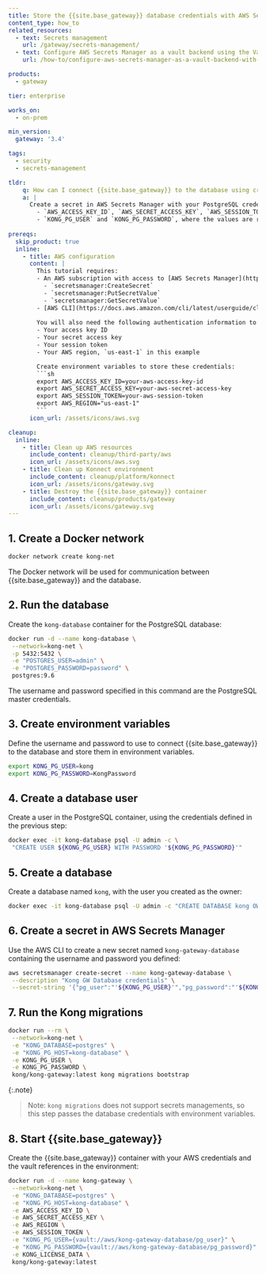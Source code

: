 ```yaml
---
title: Store the {{site.base_gateway}} database credentials with AWS Secrets Manager
content_type: how_to
related_resources:
  - text: Secrets management
    url: /gateway/secrets-management/
  - text: Configure AWS Secrets Manager as a vault backend using the Vault entity
    url: /how-to/configure-aws-secrets-manager-as-a-vault-backend-with-vault-entity/

products:
  - gateway

tier: enterprise

works_on:
  - on-prem

min_version:
  gateway: '3.4'

tags:
  - security
  - secrets-management

tldr:
    q: How can I connect {{site.base_gateway}} to the database using credentials stored in AWS Secrets Manager?
    a: |
      Create a secret in AWS Secrets Manager with your PostgreSQL credentials, and start {{site.base_gateway}} with the required environment variables:
        - `AWS_ACCESS_KEY_ID`, `AWS_SECRET_ACCESS_KEY`, `AWS_SESSION_TOKEN`, and `AWS_REGION` to connect to AWS
        - `KONG_PG_USER` and `KONG_PG_PASSWORD`, where the values are references to your AWS secret
      
prereqs:
  skip_product: true
  inline:
    - title: AWS configuration
      content: |
        This tutorial requires: 
        - An AWS subscription with access to [AWS Secrets Manager](https://docs.aws.amazon.com/secretsmanager/latest/userguide/intro.html) and the following permissions:
          - `secretsmanager:CreateSecret`
          - `secretsmanager:PutSecretValue`
          - `secretsmanager:GetSecretValue`
        - [AWS CLI](https://docs.aws.amazon.com/cli/latest/userguide/cli-chap-getting-started.html) installed
        
        You will also need the following authentication information to connect your AWS Secrets Manager with {{site.base_gateway}}:
        - Your access key ID
        - Your secret access key
        - Your session token
        - Your AWS region, `us-east-1` in this example

        Create environment variables to store these credentials:
        ```sh
        export AWS_ACCESS_KEY_ID=your-aws-access-key-id
        export AWS_SECRET_ACCESS_KEY=your-aws-secret-access-key
        export AWS_SESSION_TOKEN=your-aws-session-token
        export AWS_REGION="us-east-1"
        ```
      icon_url: /assets/icons/aws.svg

cleanup:
  inline:
    - title: Clean up AWS resources
      include_content: cleanup/third-party/aws
      icon_url: /assets/icons/aws.svg
    - title: Clean up Konnect environment
      include_content: cleanup/platform/konnect
      icon_url: /assets/icons/gateway.svg
    - title: Destroy the {{site.base_gateway}} container
      include_content: cleanup/products/gateway
      icon_url: /assets/icons/gateway.svg 
---
```


## 1. Create a Docker network
```sh
docker network create kong-net
```
The Docker network will be used for communication between {{site.base_gateway}} and the database.

## 2. Run the database
Create the `kong-database` container for the PostgreSQL database: 
```sh
docker run -d --name kong-database \
 --network=kong-net \
 -p 5432:5432 \
 -e "POSTGRES_USER=admin" \
 -e "POSTGRES_PASSWORD=password" \
 postgres:9.6
```
The username and password specified in this command are the PostgreSQL master credentials.

## 3. Create environment variables
Define the username and password to use to connect {{site.base_gateway}} to the database and store them in environment variables.
```sh
export KONG_PG_USER=kong
export KONG_PG_PASSWORD=KongPassword
```

## 4. Create a database user
Create a user in the PostgreSQL container, using the credentials defined in the previous step:
```sh
docker exec -it kong-database psql -U admin -c \
 "CREATE USER ${KONG_PG_USER} WITH PASSWORD '${KONG_PG_PASSWORD}'"
```

## 5. Create a database
Create a database named `kong`, with the user you created as the owner:
```sh
docker exec -it kong-database psql -U admin -c "CREATE DATABASE kong OWNER ${KONG_PG_USER};"
```

## 6. Create a secret in AWS Secrets Manager
Use the AWS CLI to create a new secret named `kong-gateway-database` containing the username and password you defined:
```sh
aws secretsmanager create-secret --name kong-gateway-database \
 --description "Kong GW Database credentials" \
 --secret-string '{"pg_user":"'${KONG_PG_USER}'","pg_password":"'${KONG_PG_PASSWORD}'"}'
```

## 7. Run the Kong migrations
```sh
docker run --rm \
 --network=kong-net \
 -e "KONG_DATABASE=postgres" \
 -e "KONG_PG_HOST=kong-database" \
 -e KONG_PG_USER \
 -e KONG_PG_PASSWORD \
 kong/kong-gateway:latest kong migrations bootstrap
```
{:.note}
> Note: `kong migrations` does not support secrets managements, so this step passes the database credentials with environment variables.

## 8. Start {{site.base_gateway}}
Create the {{site.base_gateway}} container with your AWS credentials and the vault references in the environment:
```sh
docker run -d --name kong-gateway \
 --network=kong-net \
 -e "KONG_DATABASE=postgres" \
 -e "KONG_PG_HOST=kong-database" \
 -e AWS_ACCESS_KEY_ID \
 -e AWS_SECRET_ACCESS_KEY \
 -e AWS_REGION \
 -e AWS_SESSION_TOKEN \
 -e "KONG_PG_USER={vault://aws/kong-gateway-database/pg_user}" \
 -e "KONG_PG_PASSWORD={vault://aws/kong-gateway-database/pg_password}" \
 -e KONG_LICENSE_DATA \
 kong/kong-gateway:latest
```